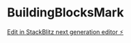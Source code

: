 # BuildingBlocksMark

[Edit in StackBlitz next generation editor ⚡️](https://stackblitz.com/~/github.com/metalisaNFT/BuildingBlocksMark)